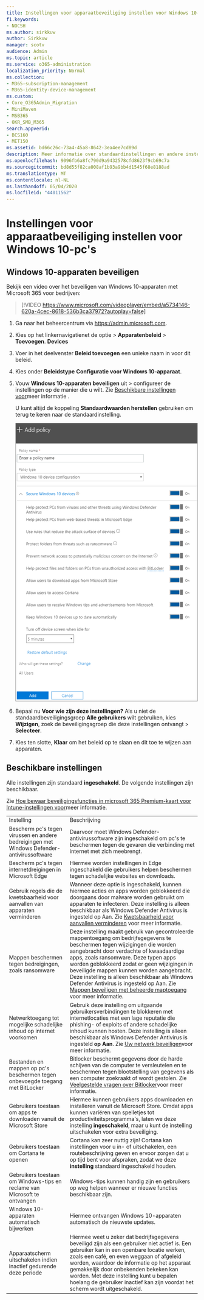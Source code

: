 ```yaml
---
title: Instellingen voor apparaatbeveiliging instellen voor Windows 10-pc's
f1.keywords:
- NOCSH
ms.author: sirkkuw
author: Sirkkuw
manager: scotv
audience: Admin
ms.topic: article
ms.service: o365-administration
localization_priority: Normal
ms.collection:
- M365-subscription-management
- M365-identity-device-management
ms.custom:
- Core_O365Admin_Migration
- MiniMaven
- MSB365
- OKR_SMB_M365
search.appverid:
- BCS160
- MET150
ms.assetid: bd66c26c-73a4-45a8-8642-3ea4ee7cd89d
description: Meer informatie over standaardinstellingen en andere instellingen die beschikbaar zijn in Microsoft 365 voor Bedrijven om Windows 10-apparaten te beveiligen.
ms.openlocfilehash: 9096fb6a8fc790d9a9432578cfd8623f9cb69c7a
ms.sourcegitcommit: bd8d55f82ca008af1b93a9bb4d1545f68e8188ad
ms.translationtype: MT
ms.contentlocale: nl-NL
ms.lasthandoff: 05/04/2020
ms.locfileid: "44011562"
---
```

# <a name="set-device-protection-settings-for-windows-10-pcs"></a>Instellingen voor apparaatbeveiliging instellen voor Windows 10-pc's

## <a name="secure-windows-10-devices"></a>Windows 10-apparaten beveiligen

Bekijk een video over het beveiligen van Windows 10-apparaten met Microsoft 365 voor bedrijven:
  
> [!VIDEO https://www.microsoft.com/videoplayer/embed/a5734146-620a-4cec-8618-536b3ca37972?autoplay=false]
  
1. Ga naar het beheercentrum via <a href="https://go.microsoft.com/fwlink/p/?linkid=837890" target="_blank">https://admin.microsoft.com</a>. 
    
2. Kies op het linkernavigatienet de optie \> **Apparatenbeleid** \> **Toevoegen**. **Devices**
  
3. Voer in het deelvenster **Beleid toevoegen** een unieke naam in voor dit beleid. 
    
4. Kies onder **Beleidstype** **Configuratie voor Windows 10-apparaat**.
    
5. Vouw **Windows 10-apparaten beveiligen** uit \> configureer de instellingen op de manier die u wilt. Zie [Beschikbare instellingen voor](#available-settings)meer informatie . 
    
    U kunt altijd de koppeling **Standaardwaarden herstellen** gebruiken om terug te keren naar de standaardinstelling. 
    
    ![Add policy pane with Windows 10 Device configuration selected](../media/fa9e2dc2-7eae-4c96-af34-765a1f641ecf.png)
  
6. Bepaal nu **Voor wie zijn deze instellingen?** Als u niet de standaardbeveiligingsgroep **Alle gebruikers** wilt gebruiken, kies **Wijzigen**, zoek de beveiligingsgroep die deze instellingen ontvangt \> **Selecteer**.
    
7. Kies ten slotte, **Klaar** om het beleid op te slaan en dit toe te wijzen aan apparaten. 
    
## <a name="available-settings"></a>Beschikbare instellingen

Alle instellingen zijn standaard **ingeschakeld**. De volgende instellingen zijn beschikbaar.
  
Zie [Hoe bewaar beveiligingsfuncties in microsoft 365 Premium-kaart voor Intune-instellingen voor](map-protection-features-to-intune-settings.md)meer informatie. 
  
|||
|:-----|:-----|
|Instelling  <br/> |Beschrijving  <br/> |
|Bescherm pc's tegen virussen en andere bedreigingen met Windows Defender-antivirussoftware  <br/> |Daarvoor moet Windows Defender-antivirussoftware zijn ingeschakeld om pc's te beschermen tegen de gevaren die verbinding met internet met zich meebrengt.  <br/> |
|Bescherm pc's tegen internetdreigingen in Microsoft Edge  <br/> |Hiermee worden instellingen in Edge ingeschakeld die gebruikers helpen beschermen tegen schadelijke websites en downloads.  <br/> |
|Gebruik regels die de kwetsbaarheid voor aanvallen van apparaten verminderen  <br/> |Wanneer deze optie is ingeschakeld, kunnen hiermee acties en apps worden geblokkeerd die doorgaans door malware worden gebruikt om apparaten te infecteren. Deze instelling is alleen beschikbaar als Windows Defender Antivirus is ingesteld op Aan. Zie [Kwetsbaarheid voor aanvallen verminderen](https://docs.microsoft.com/windows/security/threat-protection/microsoft-defender-atp/exploit-protection) voor meer informatie.  <br/> |
|Mappen beschermen tegen bedreigingen, zoals ransomware  <br/> |Deze instelling maakt gebruik van gecontroleerde mappentoegang om bedrijfsgegevens te beschermen tegen wijzigingen die worden aangebracht door verdachte of kwaadaardige apps, zoals ransomware. Deze typen apps worden geblokkeerd zodat er geen wijzigingen in beveiligde mappen kunnen worden aangebracht. Deze instelling is alleen beschikbaar als Windows Defender Antivirus is ingesteld op Aan. Zie [Mappen beveiligen met beheerde maptoegang](https://docs.microsoft.com/mem/configmgr/protect/deploy-use/create-deploy-exploit-guard-policy#bkmk_CFA) voor meer informatie.  <br/> |
|Netwerktoegang tot mogelijke schadelijke inhoud op internet voorkomen  <br/> |Gebruik deze instelling om uitgaande gebruikersverbindingen te blokkeren met internetlocaties met een lage reputatie die phishing- of exploits of andere schadelijke inhoud kunnen hosten. Deze instelling is alleen beschikbaar als Windows Defender Antivirus is ingesteld **op Aan**. Zie [Uw netwerk beveiligen](https://docs.microsoft.com/windows/security/threat-protection/windows-defender-antivirus/configure-real-time-protection-windows-defender-antivirus)voor meer informatie.  <br/> |
|Bestanden en mappen op pc's beschermen tegen onbevoegde toegang met BitLocker  <br/> |Bitlocker beschermt gegevens door de harde schijven van de computer te versleutelen en te beschermen tegen blootstelling van gegevens als een computer zoekraakt of wordt gestolen. Zie [Veelgestelde vragen over Bitlocker](https://go.microsoft.com/fwlink/?linkid=871000)voor meer informatie.  <br/> |
|Gebruikers toestaan om apps te downloaden vanuit de Microsoft Store  <br/> |Hiermee kunnen gebruikers apps downloaden en installeren vanuit de Microsoft Store. Omdat apps kunnen variëren van spelletjes tot productiviteitsprogramma's, laten we deze instelling **ingeschakeld**, maar u kunt de instelling uitschakelen voor extra beveiliging.  <br/> |
|Gebruikers toestaan om Cortana te openen  <br/> |Cortana kan zeer nuttig zijn! Cortana kan instellingen voor u in- of uitschakelen, een routebeschrijving geven en ervoor zorgen dat u op tijd bent voor afspraken, zodat we deze **instelling** standaard ingeschakeld houden.  <br/> |
|Gebruikers toestaan om Windows-tips en reclame van Microsoft te ontvangen  <br/> |Windows-tips kunnen handig zijn en gebruikers op weg helpen wanneer er nieuwe functies beschikbaar zijn.  <br/> |
|Windows 10-apparaten automatisch bijwerken  <br/> |Hiermee ontvangen Windows 10-apparaten automatisch de nieuwste updates.  <br/> |
|Apparaatscherm uitschakelen indien inactief gedurende deze periode  <br/> |Hiermee weet u zeker dat bedrijfsgegevens beveiligd zijn als een gebruiker niet actief is. Een gebruiker kan in een openbare locatie werken, zoals een café, en even weggaan of afgeleid worden, waardoor de informatie op het apparaat gemakkelijk door onbekenden bekeken kan worden. Met deze instelling kunt u bepalen hoelang de gebruiker inactief kan zijn voordat het scherm wordt uitgeschakeld.  <br/> |
